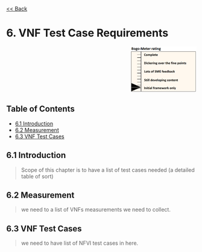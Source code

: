 [<< Back](../)

# 6. VNF Test Case Requirements
<p align="right"><img src="../figures/bogo_ifo.png" alt="scope" title="Scope" width="35%"/></p>

## Table of Contents
* [6.1 Introduction](#6.1)
* [6.2 Measurement](#6.2)
* [6.3 VNF Test Cases](#6.3)

<a name="6.1"></a>
## 6.1 Introduction

> Scope of this chapter is to have a list of test cases needed (a detailed table of sort)

<a name="6.2"></a>
## 6.2 Measurement

> we need to a list of VNFs measurements we need to collect.

<a name="6.3"></a>
## 6.3 VNF Test Cases
> we need to have list of NFVI test cases in here.